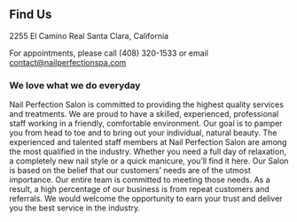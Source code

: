 ## Find Us

2255 El Camino Real
Santa Clara, California

For appointments, please call (408) 320-1533 or email contact@nailperfectionspa.com

### We love what we do everyday

Nail Perfection Salon is committed to providing the highest quality services and treatments. We are proud to have a skilled, experienced, professional staff working in a friendly, comfortable environment.
Our goal is to pamper you from head to toe and to bring out your individual, natural beauty. The experienced and talented staff members at Nail Perfection Salon are among the most qualified in the industry. Whether you need a full day of relaxation, a completely new nail style or a quick manicure, you’ll find it here. Our Salon is based on the belief that our customers’ needs are of the utmost importance. Our entire team is committed to meeting those needs. As a result, a high percentage of our business is from repeat customers and referrals.
We would welcome the opportunity to earn your trust and deliver you the best service in the industry.

